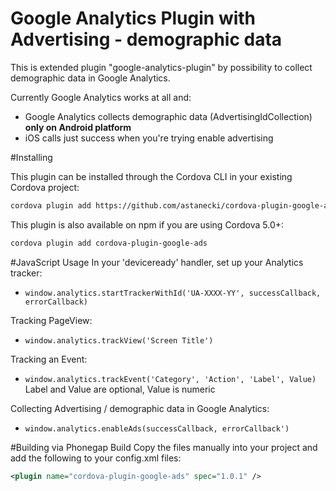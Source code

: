 Google Analytics Plugin with Advertising - demographic data
=======================

This is extended plugin "google-analytics-plugin" by possibility to collect demographic data in Google Analytics.

Currently Google Analytics works at all and:
* Google Analytics collects demographic data (AdvertisingIdCollection) __only on Android platform__
* iOS calls just success when you're trying enable advertising

#Installing

This plugin can be installed through the Cordova CLI in your existing Cordova project:
```bash
cordova plugin add https://github.com/astanecki/cordova-plugin-google-ads.git
```

This plugin is also available on npm if you are using Cordova 5.0+:
```bash
cordova plugin add cordova-plugin-google-ads
```

#JavaScript Usage
In your 'deviceready' handler, set up your Analytics tracker:
* `window.analytics.startTrackerWithId('UA-XXXX-YY', successCallback, errorCallback)`

Tracking PageView:
* `window.analytics.trackView('Screen Title')`

Tracking an Event:
* `window.analytics.trackEvent('Category', 'Action', 'Label', Value)`
Label and Value are optional, Value is numeric

Collecting Advertising / demographic data in Google Analytics:
* `window.analytics.enableAds(successCallback, errorCallback')`

#Building via Phonegap Build
Copy the files manually into your project and add the following to your config.xml files:
```xml
<plugin name="cordova-plugin-google-ads" spec="1.0.1" />
```